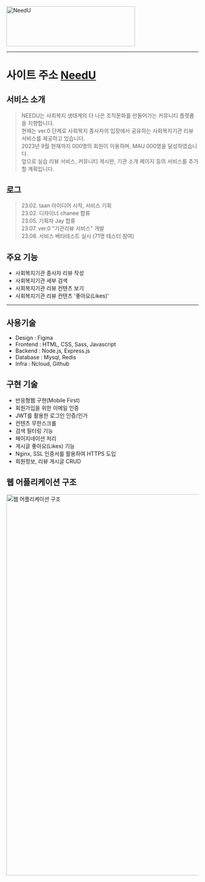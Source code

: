 <img src="https://github.com/Code-KHJ/Needu/assets/124508326/ab53f977-0de7-4ec6-a681-3a04f932f68a" width="337px" height="104.5px" alt="NeedU">

***
# 사이트 주소 [NeedU](https://needu.site)

## 서비스 소개
> NEEDU는 사회복지 생태계의 더 나은 조직문화를 만들어가는 커뮤니티 플랫폼을 지향합니다.   
> 현재는 ver.0 단계로 사회복지 종사자의 입장에서 공유하는 사회복지기관 리뷰 서비스를 제공하고 있습니다.   
> 2023년 9월 현재까지 000명의 회원이 이용하며, MAU 000명을 달성하였습니다.   
> 앞으로 실습 리뷰 서비스, 커뮤니티 게시판, 기관 소개 페이지 등의 서비스를 추가할 계획입니다.

## 로그
> 23.02. taan 아이디어 시작, 서비스 기획   
> 23.02. 디자이너 chanee 합류   
> 23.05. 기획자 Jay 합류   
> 23.07. ver.0 "기관리뷰 서비스" 개발   
> 23.08. 서비스 베타테스트 실시 (71명 테스터 참여)

## 주요 기능
* 사회복지기관 종사자 리뷰 작성
* 사회복지기관 세부 검색
* 사회복지기관 리뷰 컨텐츠 보기
* 사회복지기관 리뷰 컨텐츠 '좋아요(Likes)'

***

## 사용기술
* Design : Figma
* Frontend : HTML, CSS, Sass, Javascript
* Backend : Node.js, Express.js
* Database : Mysql, Redis
* Infra : Ncloud, Github

## 구현 기술
* 반응형웹 구현(Mobile First)
* 회원가입을 위한 이메일 인증
* JWT를 활용한 로그인 인증/인가
* 컨텐츠 무한스크롤
* 검색 필터링 기능
* 페이지네이션 처리
* 게시글 좋아요(Likes) 기능
* Nginx, SSL 인증서를 활용하여 HTTPS 도입
* 회원정보, 리뷰 게시글 CRUD

## 웹 어플리케이션 구조
<img width="1000px" alt="웹 어플리케이션 구조" src="https://github.com/Code-KHJ/Needu/assets/124508326/10f5995d-33ee-465a-9ff1-041bfbe58bb9">
